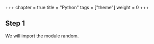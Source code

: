 +++
chapter = true
title = "Python"
tags = ["theme"]
weight = 0
+++

## Step 1

We will import the module random.


